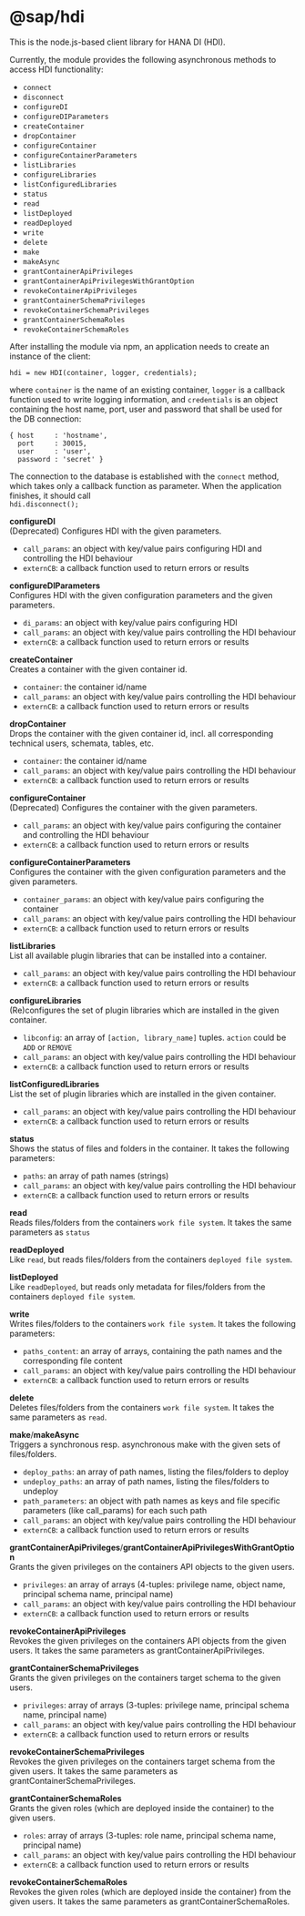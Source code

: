 @sap/hdi
===============

This is the node.js-based client library for HANA DI (HDI).

Currently, the module provides the following asynchronous methods to access HDI functionality:

- `connect`
- `disconnect`
- `configureDI`  
- `configureDIParameters`  
- `createContainer`
- `dropContainer`
- `configureContainer`
- `configureContainerParameters`
- `listLibraries`
- `configureLibraries`
- `listConfiguredLibraries`
- `status`
- `read`
- `listDeployed`
- `readDeployed`
- `write`
- `delete`
- `make`
- `makeAsync`
- `grantContainerApiPrivileges`
- `grantContainerApiPrivilegesWithGrantOption`
- `revokeContainerApiPrivileges`
- `grantContainerSchemaPrivileges`
- `revokeContainerSchemaPrivileges`
- `grantContainerSchemaRoles`
- `revokeContainerSchemaRoles`

After installing the module via npm, an application needs to create an instance of the client:

`hdi = new HDI(container, logger, credentials);`

where `container` is the name of an existing container, `logger` is a callback function used to write logging information, and `credentials` is an object containing the host name, port, user and password that shall be used for the DB connection:
```
{ host     : 'hostname',  
  port     : 30015,  
  user     : 'user',  
  password : 'secret' }
```  
The connection to the database is established with the `connect` method, which takes only a callback function as parameter.
When the application finishes, it should call  
`hdi.disconnect();`


**configureDI**  
(Deprecated)
Configures HDI with the given parameters.
- `call_params`: an object with key/value pairs configuring HDI and controlling the HDI behaviour
-  `externCB`: a callback function used to return errors or results

**configureDIParameters**  
Configures HDI with the given configuration parameters and the given parameters.
- `di_params`: an object with key/value pairs configuring HDI
- `call_params`: an object with key/value pairs controlling the HDI behaviour
-  `externCB`: a callback function used to return errors or results

**createContainer**  
Creates a container with the given container id.
- `container`: the container id/name
- `call_params`: an object with key/value pairs controlling the HDI behaviour
-  `externCB`: a callback function used to return errors or results

**dropContainer**  
Drops the container with the given container id, incl. all corresponding technical users, schemata, tables, etc.
- `container`: the container id/name
- `call_params`: an object with key/value pairs controlling the HDI behaviour
-  `externCB`: a callback function used to return errors or results

**configureContainer**  
(Deprecated) Configures the container with the given parameters.
- `call_params`: an object with key/value pairs configuring the container and controlling the HDI behaviour
-  `externCB`: a callback function used to return errors or results

**configureContainerParameters**  
Configures the container with the given configuration parameters and the given parameters.
- `container_params`: an object with key/value pairs configuring the container
- `call_params`: an object with key/value pairs controlling the HDI behaviour
-  `externCB`: a callback function used to return errors or results

**listLibraries**  
List all available plugin libraries that can be installed into a container.
- `call_params`: an object with key/value pairs controlling the HDI behaviour
-  `externCB`: a callback function used to return errors or results

**configureLibraries**  
(Re)configures the set of plugin libraries which are installed in the given container.
- `libconfig`: an array of ``[action, library_name]`` tuples. `action` could be `ADD` or `REMOVE`
- `call_params`: an object with key/value pairs controlling the HDI behaviour
-  `externCB`: a callback function used to return errors or results

**listConfiguredLibraries**  
List the set of plugin libraries which are installed in the given container.
- `call_params`: an object with key/value pairs controlling the HDI behaviour
-  `externCB`: a callback function used to return errors or results

**status**  
Shows the status of files and folders in the container. It takes the following parameters:  
- `paths`: an array of path names (strings)
- `call_params`: an object with key/value pairs controlling the HDI behaviour
- `externCB`: a callback function used to return errors or results

**read**  
Reads files/folders from the containers `work file system`. It takes the same parameters as `status`

**readDeployed**  
Like `read`, but reads files/folders from the containers `deployed file system`.

**listDeployed**  
Like `readDeployed`, but reads only metadata for files/folders from the containers `deployed file system`.

**write**  
Writes files/folders to the containers `work file system`. It takes the following parameters:  
- `paths_content`: an array of arrays, containing the path names and the corresponding file content
- `call_params`: an object with key/value pairs controlling the HDI behaviour
- `externCB`: a callback function used to return errors or results

**delete**  
Deletes files/folders from the containers `work file system`. It takes the same parameters as `read`.

**make**/**makeAsync**  
Triggers a synchronous resp. asynchronous make with the given sets of files/folders.
- `deploy_paths`: an array of path names, listing the files/folders to deploy
- `undeploy_paths`: an array of path names, listing the files/folders to undeploy
- `path_parameters`: an object with path names as keys and file specific parameters (like call_params) for each such path
- `call_params`: an object with key/value pairs controlling the HDI behaviour
- `externCB`: a callback function used to return errors or results

**grantContainerApiPrivileges**/**grantContainerApiPrivilegesWithGrantOption**  
Grants the given privileges on the containers API objects to the given users.
- `privileges`: an array of arrays (4-tuples: privilege name, object name, principal schema name, principal name)
- `call_params`: an object with key/value pairs controlling the HDI behaviour
- `externCB`: a callback function used to return errors or results

**revokeContainerApiPrivileges**  
Revokes the given privileges on the containers API objects from the given users.
It takes the same parameters as grantContainerApiPrivileges.

**grantContainerSchemaPrivileges**  
Grants the given privileges on the containers target schema to the given users.
- `privileges`: array of arrays (3-tuples: privilege name, principal schema name, principal name)
- `call_params`: an object with key/value pairs controlling the HDI behaviour
- `externCB`: a callback function used to return errors or results

**revokeContainerSchemaPrivileges**  
Revokes the given privileges on the containers target schema from the given users.
It takes the same parameters as grantContainerSchemaPrivileges.

**grantContainerSchemaRoles**  
Grants the given roles (which are deployed inside the container) to the given users.
- `roles`: array of arrays (3-tuples: role name, principal schema name, principal name)
- `call_params`: an object with key/value pairs controlling the HDI behaviour
- `externCB`: a callback function used to return errors or results

**revokeContainerSchemaRoles**  
Revokes the given roles (which are deployed inside the container) from the given users.
It takes the same parameters as grantContainerSchemaRoles.
